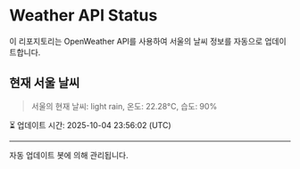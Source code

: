 
# Weather API Status

이 리포지토리는 OpenWeather API를 사용하여 서울의 날씨 정보를 자동으로 업데이트합니다.

## 현재 서울 날씨
> 서울의 현재 날씨: light rain, 온도: 22.28°C, 습도: 90%

⏳ 업데이트 시간: 2025-10-04 23:56:02 (UTC)

---
자동 업데이트 봇에 의해 관리됩니다.
